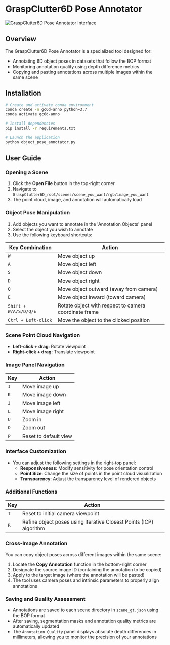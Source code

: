 # GraspClutter6D Pose Annotator

![GraspClutter6D Pose Annotator Interface](./example.gif)

## Overview

The GraspClutter6D Pose Annotator is a specialized tool designed for:
- Annotating 6D object poses in datasets that follow the BOP format
- Monitoring annotation quality using depth difference metrics
- Copying and pasting annotations across multiple images within the same scene

## Installation

```bash
# Create and activate conda environment
conda create -n gc6d-anno python=3.7
conda activate gc6d-anno

# Install dependencies
pip install -r requirements.txt

# Launch the application
python object_pose_annotator.py
```

## User Guide

### Opening a Scene
1. Click the **Open File** button in the top-right corner
2. Navigate to `GraspClutter6D_root/scenes/scene_you_want/rgb/image_you_want`
3. The point cloud, image, and annotation will automatically load

### Object Pose Manipulation
1. Add objects you want to annotate in the 'Annotation Objects' panel
2. Select the object you wish to annotate
3. Use the following keyboard shortcuts:

| Key Combination | Action |
|----------------|--------|
| `W` | Move object up |
| `A` | Move object left |
| `S` | Move object down |
| `D` | Move object right |
| `Q` | Move object outward (away from camera) |
| `E` | Move object inward (toward camera) |
| `Shift + W/A/S/D/Q/E` | Rotate object with respect to camera coordinate frame |
| `Ctrl + Left-click` | Move the object to the clicked position |

### Scene Point Cloud Navigation
- **Left-click + drag**: Rotate viewpoint
- **Right-click + drag**: Translate viewpoint

### Image Panel Navigation
| Key | Action |
|-----|--------|
| `I` | Move image up |
| `K` | Move image down |
| `J` | Move image left |
| `L` | Move image right |
| `U` | Zoom in |
| `O` | Zoom out |
| `P` | Reset to default view |

### Interface Customization
- You can adjust the following settings in the right-top panel:
  - **Responsiveness**: Modify sensitivity for pose orientation control
  - **Point Size**: Change the size of points in the point cloud visualization
  - **Transparency**: Adjust the transparency level of rendered objects


### Additional Functions
| Key | Action |
|-----|--------|
| `T` | Reset to initial camera viewpoint |
| `R` | Refine object poses using Iterative Closest Points (ICP) algorithm |

### Cross-Image Annotation
You can copy object poses across different images within the same scene:
1. Locate the **Copy Annotation** function in the bottom-right corner
2. Designate the source image ID (containing the annotation to be copied)
3. Apply to the target image (where the annotation will be pasted)
4. The tool uses camera poses and intrinsic parameters to properly align annotations

### Saving and Quality Assessment
- Annotations are saved to each scene directory in `scene_gt.json` using the BOP format
- After saving, segmentation masks and annotation quality metrics are automatically updated
- The `Annotation Quality` panel displays absolute depth differences in millimeters, allowing you to monitor the precision of your annotations